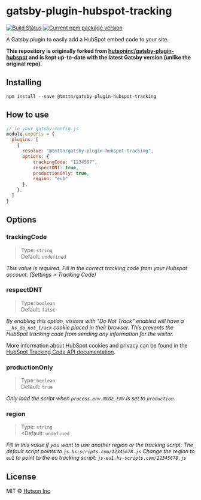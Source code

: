 # gatsby-plugin-hubspot-tracking

[![Build Status](https://travis-ci.com/tmttn/gatsby-plugin-hubspot-tracking.svg?branch=master)](https://travis-ci.com/tmttn/gatsby-plugin-hubspot-tracking) [![Current npm package version](https://img.shields.io/npm/v/@tmttn/gatsby-plugin-hubspot-tracking.svg)](https://www.npmjs.com/package/@tmttn/gatsby-plugin-hubspot-tracking)

A Gatsby plugin to easily add a HubSpot embed code to your site.

**This repository is originally forked from [hutsoninc/gatsby-plugin-hubspot](https://github.com/hutsoninc/gatsby-plugin-hubspot) and is kept up-to-date with the latest Gatsby version (unlike the original repo).**

## Installing

`npm install --save @tmttn/gatsby-plugin-hubspot-tracking`

## How to use

```js
// In your gatsby-config.js
module.exports = {
  plugins: [
    {
      resolve: "@tmttn/gatsby-plugin-hubspot-tracking",
      options: {
          trackingCode: "1234567",
          respectDNT: true,
          productionOnly: true,
          region: "eu1"
      },
    },
  ]
}
```

## Options

### trackingCode

>Type: `string`  
>Default: `undefined`

*This value is required. Fill in the correct tracking code from your Hubspot account. (Settings > Tracking Code)*

### respectDNT

>Type: `boolean`  
>Default: `false`

*By enabling this option, visitors with "Do Not Track" enabled will have a `__hs_do_not_track` cookie placed in their browser. This prevents the HubSpot tracking code from sending any information for the visitor.*

More information about HubSpot cookies and privacy can be found in the [HubSpot Tracking Code API documentation](https://knowledge.hubspot.com/reports/install-the-hubspot-tracking-code).

### productionOnly

> Type: `boolean`  
> Default: `true`

*Only load the script when `process.env.NODE_ENV` is set to `production`.*

### region

>Type: `string`  
<Default: `undefined`

*Fill in this value if you want to use another region or the tracking script. The default script points to `js.hs-scripts.com/12345678.js` Change the region to `eu1` to point to the eu tracking script: `js-eu1.hs-scripts.com/12345678.js`*

## License

MIT © [Hutson Inc](https://www.hutsoninc.com)
